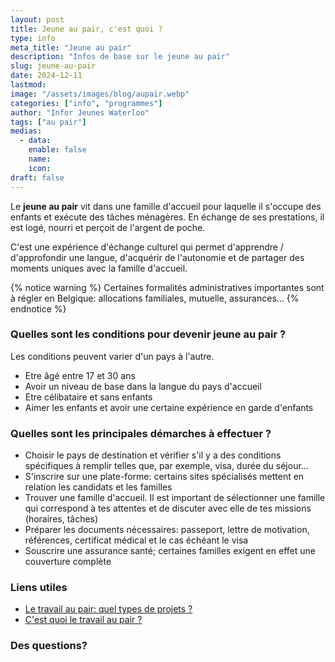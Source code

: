 ```yaml
---
layout: post
title: Jeune au pair, c'est quoi ?
type: info
meta_title: "Jeune au pair"
description: "Infos de base sur le jeune au pair"
slug: jeune-au-pair
date: 2024-12-11
lastmod: 
image: "/assets/images/blog/aupair.webp"
categories: ["info", "programmes"]
author: "Infor Jeunes Waterloo"
tags: ["au pair"]
medias:
  - data: 
    enable: false
    name: 
    icon: 
draft: false
---
```

Le **jeune au pair** vit dans une famille d'accueil pour laquelle il s'occupe des enfants et exécute des tâches ménagères. En échange de ses prestations, il est logé, nourri et perçoit de l'argent de poche.

C'est une expérience d'échange culturel qui permet d'apprendre / d'approfondir une langue, d'acquérir de l'autonomie et de partager des moments uniques avec la famille d'accueil.

{% notice  warning %}
Certaines formalités administratives importantes sont à régler en Belgique: allocations familiales, mutuelle, assurances...
{% endnotice %}

### Quelles sont les conditions pour devenir jeune au pair ?


Les conditions peuvent varier d'un pays à l'autre.


- Etre âgé entre 17 et 30 ans
- Avoir un niveau de base dans la langue du pays d'accueil
- Etre célibataire et sans enfants
- Aimer les enfants et avoir une certaine expérience en garde d'enfants

### Quelles sont les principales démarches à effectuer ?

- Choisir le pays de destination et vérifier s'il y a des conditions spécifiques à remplir telles que, par exemple, visa, durée du séjour...
- S'inscrire sur une plate-forme: certains sites spécialisés mettent en relation les candidats et les familles
- Trouver une famille d'accueil.  Il est important de sélectionner une famille qui correspond à tes attentes et de discuter avec elle de tes missions (horaires, tâches)
- Préparer les documents nécessaires: passeport, lettre de motivation, références, certificat médical et le cas échéant le visa
- Souscrire une assurance santé; certaines familles exigent en effet une couverture complète

### Liens utiles

- [Le travail au pair: quel types de projets ?](https://mobilitedesjeunes.be/index.php/partir-a-l-etranger/le-travail-au-pair/quels-types-de-projets)
- [C'est quoi le travail au pair ?](https://mobilitedesjeunes.be/index.php/partir-a-l-etranger/le-travail-au-pair/c-est-quoi-le-travail-au-pair)

### Des questions?

